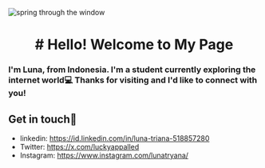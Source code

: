 ![spring through the window](https://github.com/user-attachments/assets/f2f6d75f-3c23-4656-9956-ea31f1c7c7da) 

<h1 align="center"> # Hello! Welcome to My Page

### I'm Luna, from Indonesia. I'm a student currently exploring the internet world💻 Thanks for visiting and I'd like to connect with you!

## Get in touch👋
* linkedin: https://id.linkedin.com/in/luna-triana-518857280
* Twitter: https://x.com/luckyappalled
* Instagram: https://www.instagram.com/lunatryana/